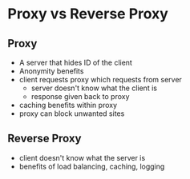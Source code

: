 # Proxy vs Reverse Proxy

## Proxy

- A server that hides ID of the client
- Anonymity benefits
- client requests proxy which requests from server
    - server doesn't know what the client is
    - response given back to proxy
- caching benefits within proxy
- proxy can block unwanted sites

## Reverse Proxy
- client doesn't know what the server is
- benefits of load balancing, caching, logging